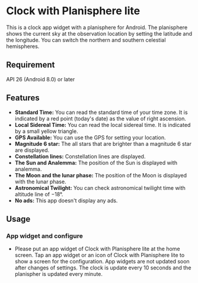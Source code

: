 # Clock with Planisphere lite
This is a clock app widget with a planisphere for Android. The planisphere shows the current sky at the observation location by setting the latitude and the longitude. You can switch the northern and southern celestial hemispheres.

## Requirement
API 26 (Android 8.0) or later

## Features
* **Standard Time:** You can read the standard time of your time zone. It is indicated by a red point (today's date) as the value of right ascension.
* **Local Sidereal Time:** You can read the local sidereal time. It is indicated by a small yellow triangle.
* **GPS Available:** You can use the GPS for setting your location.
* **Magnitude 6 star:** The all stars that are brighter than a magnitude 6 star are displayed.
* **Constellation lines:** Constellation lines are displayed.
* **The Sun and Analemma:** The position of the Sun is displayed with analemma.
* **The Moon and the lunar phase:** The position of the Moon is displayed with the lunar phase.
* **Astronomical Twilight:** You can check astronomical twilight time with altitude line of −18°.
* **No ads:** This app doesn't display any ads.


## Usage

### App widget and configure
* Please put an app widget of Clock with Planisphere lite at the home screen. Tap an app widget or an icon of Clock with Planisphere lite to show a screen for the configuration. App widgets are not updated soon after changes of settings. The clock is update every 10 seconds and the planispher is updated every minute.

